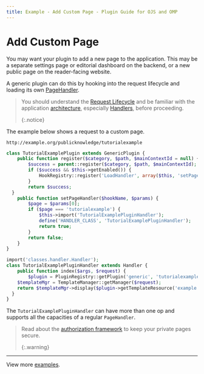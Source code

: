```yaml
---
title: Example - Add Custom Page - Plugin Guide for OJS and OMP
---
```


# Add Custom Page

You may want your plugin to add a new page to the application. This may be a separate settings page or editorial dashboard on the backend, or a new public page on the reader-facing website.

A generic plugin can do this by hooking into the request lifecycle and loading its own [PageHandler](/dev/documentation/en/architecture-handlers).

> You should understand the [Request Lifecycle](/dev/documentation/en/architecture-request) and be familiar with the application [architecture](/dev/documentation/en/architecture), especially [Handlers](/dev/documentation/en/architecture-handlers), before proceeding. 
> 
> {:.notice}

The example below shows a request to a custom page.

```
http://example.org/publicknowledge/tutorialexample
```

```php
class TutorialExamplePlugin extends GenericPlugin {
    public function register($category, $path, $mainContextId = null) {
        $success = parent::register($category, $path, $mainContextId);
        if ($success && $this->getEnabled()) {
            HookRegistry::register('LoadHandler', array($this, 'setPageHandler'));
        }
        return $success;
  }
    public function setPageHandler($hookName, $params) {
        $page = $params[0];
        if ($page === 'tutorialexample') {
            $this->import('TutorialExamplePluginHandler');
            define('HANDLER_CLASS', 'TutorialExamplePluginHandler');
            return true;
        }
        return false;
    }
}
```

```php
import('classes.handler.Handler');
class TutorialExamplePluginHandler extends Handler {
    public function index($args, $request) {
        $plugin = PluginRegistry::getPlugin('generic', 'tutorialexampleplugin');
    $templateMgr = TemplateManager::getManager($request);
    return $templateMgr->display($plugin->getTemplateResource('example.tpl'));
  }
}
```

The `TutorialExamplePluginHandler` can have more than one op and supports all the capacities of a regular `PageHandler`.

> Read about the [authorization framework](/dev/documentation/en/architecture-authorization) to keep your private pages secure. 
> 
> {:.warning}

---

View more [examples](./examples).
